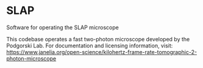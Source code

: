 # SLAP
Software for operating the SLAP microscope

This codebase operates a fast two-photon microscope developed by the Podgorski Lab. 
For documentation and licensing information, visit: https://www.janelia.org/open-science/kilohertz-frame-rate-tomographic-2-photon-microscope
